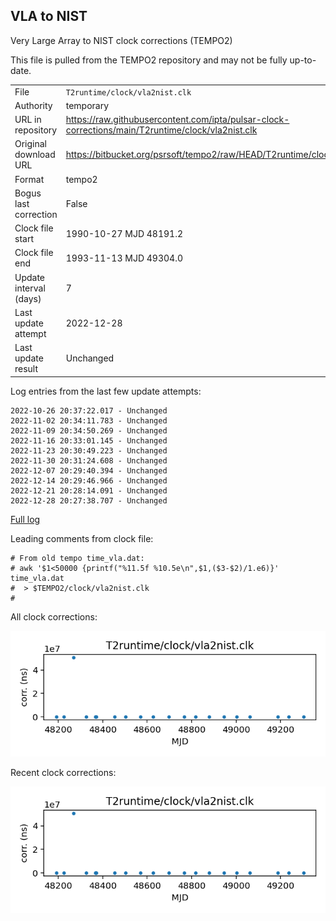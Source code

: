 
## VLA to NIST

Very Large Array to NIST clock corrections (TEMPO2)

This file is pulled from the TEMPO2 repository and may not be fully
up-to-date.

|     |     |
|:--- |:--- |
| File | `T2runtime/clock/vla2nist.clk` |
| Authority | temporary |
| URL in repository | <https://raw.githubusercontent.com/ipta/pulsar-clock-corrections/main/T2runtime/clock/vla2nist.clk> |
| Original download URL | <https://bitbucket.org/psrsoft/tempo2/raw/HEAD/T2runtime/clock/vla2nist.clk> |
| Format | tempo2 |
| Bogus last correction | False |
| Clock file start | 1990-10-27 MJD 48191.2 |
| Clock file end | 1993-11-13 MJD 49304.0 |
| Update interval (days) | 7 |
| Last update attempt | 2022-12-28 |
| Last update result | Unchanged |

Log entries from the last few update attempts:
```
2022-10-26 20:37:22.017 - Unchanged
2022-11-02 20:34:11.783 - Unchanged
2022-11-09 20:34:50.269 - Unchanged
2022-11-16 20:33:01.145 - Unchanged
2022-11-23 20:30:49.223 - Unchanged
2022-11-30 20:31:24.608 - Unchanged
2022-12-07 20:29:40.394 - Unchanged
2022-12-14 20:29:46.966 - Unchanged
2022-12-21 20:28:14.091 - Unchanged
2022-12-28 20:27:38.707 - Unchanged
```
[Full log](https://raw.githubusercontent.com/ipta/pulsar-clock-corrections/main/log/T2runtime/clock/vla2nist.clk.log)

Leading comments from clock file:

    # From old tempo time_vla.dat:
    # awk '$1<50000 {printf("%11.5f %10.5e\n",$1,($3-$2)/1.e6)}' time_vla.dat
    #  > $TEMPO2/clock/vla2nist.clk
    #



All clock corrections:

![plot of all clock corrections](vla2nist.clk.png "All corrections")

Recent clock corrections:

![plot of recent clock corrections](vla2nist.clk.short.png "Recent corrections")

